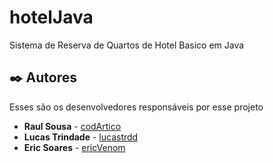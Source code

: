 # hotelJava
Sistema de Reserva de Quartos de Hotel Basico em Java

## ✒️ Autores

Esses são os desenvolvedores responsáveis por esse projeto

* **Raul Sousa**  - [codArtico](https://github.com/codArtico)
* **Lucas Trindade** - [lucastrdd](https://github.com/lucastrdd)
* **Eric Soares**  - [ericVenom](https://github.com/ericvenom)
